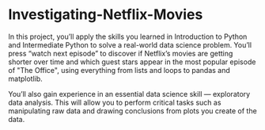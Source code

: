 # Investigating-Netflix-Movies
In this project, you’ll apply the skills you learned in Introduction to Python and Intermediate Python to solve a real-world data science problem.
You’ll press “watch next episode” to discover if Netflix’s movies are getting shorter over time and which guest stars appear in the most popular episode of "The Office", using everything from lists and loops to pandas and matplotlib.

You’ll also gain experience in an essential data science skill — exploratory data analysis. This will allow you to perform critical tasks such as manipulating raw data and drawing conclusions from plots you create of the data. 
